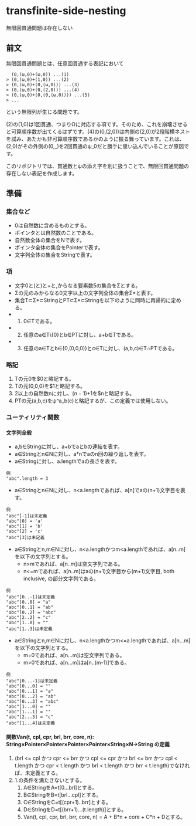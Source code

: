 # transfinite-side-nesting
無限回貫通問題は存在しない

## 前文
無限回貫通問題とは、任意回貫通する表記において
```
  (0,(ω,0)+(ω,0)) ...(1)
> (0,(ω,0)+(1,0)) ...(2)
> (0,(ω,0)+(0,(ω,0))) ...(3)
> (0,(ω,0)+(0,(2,0))) ...(4)
> (0,(ω,0)+(0,(0,(ω,0)))) ...(5)
> ...
```
という無限列が生じる問題です。

(2)の(1,0)は1回貫通、つまりΩに対応する項です。そのため、これを崩壊させると可算順序数が出てくるはずです。(4)の(0,(2,0))は内側の(2,0)が2段階横ネストを試み、あたかも非可算順序数であるかのように振る舞っています。これは、(2,0)がその外側の(0,_)を2回貫通のψ_0だと勝手に思い込んでいることが原因です。

このリポジトリでは、貫通数とψの添え字を別に扱うことで、無限回貫通問題の存在しない表記を作成します。

## 準備
### 集合など
- 0は自然数に含めるものとする。
- ポインタとは自然数のことである。
- 自然数全体の集合をNで表す。
- ポインタ全体の集合をPointerで表す。
- 文字列全体の集合をStringで表す。

### 項
- 文字0と(と)と+と,からなる要素数5の集合をΣとする。
- Σの元のみからなる0文字以上の文字列全体の集合Σ\*と表す。
- 集合T⊂Σ\*⊂StringとPT⊂Σ\*⊂Stringを以下のように同時に再帰的に定める。
- 1. 0∈Tである。
- 2. 任意のa∈T\\{0}とb∈PTに対し、a+b∈Tである。
- 3. 任意のa∈Tとb∈{0,(0,0,0)}とc∈Tに対し、(a,b,c)∈T∩PTである。
 
### 略記
1. Tの元0を$0と略記する。
2. Tの元(0,0,0)を$1と略記する。
3. 2以上の自然数nに対し、$(n-1)+$1を$nと略記する。
4. PTの元(a,b,c)をψ^a_b(c)と略記するが、この定義では使用しない。

### ユーティリティ関数
#### 文字列全般
- a,b∈Stringに対し、a+bでaとbの連結を表す。
- a∈Stringとn∈Nに対し、a*nでaのn回の繰り返しを表す。
- a∈Stringに対し、a.lengthでaの長さを表す。
```
例
"abc".length = 3
```
- a∈Stringとn∈Nに対し、n<a.lengthであれば、a[n]でaの(n+1)文字目を表す。
```
例
"abc"[-1]は未定義
"abc"[0] = 'a'
"abc"[1] = 'b'
"abc"[2] = 'c'
"abc"[3]は未定義
```
- a∈Stringとn,m∈Nに対し、n<a.lengthかつm<a.lengthであれば、a[n..m]を以下の文字列とする。
  - n>mであれば、a[n..m]は空文字列である。
  - n<=mであれば、a[n..m]はaの(n+1)文字目から(m+1)文字目, both inclusive, の部分文字列である。
```
例
"abc"[0..-1]は未定義
"abc"[0..0] = "a"
"abc"[0..1] = "ab"
"abc"[0..2] = "abc"
"abc"[2..2] = "c"
"abc"[1..0] = ""
"abc"[1..3]は未定義
```
- a∈Stringとn,m∈Nに対し、n<a.lengthかつm<=a.lengthであれば、a[n...m]を以下の文字列とする。
  - m=0であれば、a[n...m]は空文字列である。
  - m>0であれば、a[n...m]はa[n..(m-1)]である。
```
例
"abc"[0...-1]は未定義
"abc"[0...0] = ""
"abc"[0...1] = "a"
"abc"[0...2] = "ab"
"abc"[0...3] = "abc"
"abc"[1...0] = ""
"abc"[1...1] = ""
"abc"[2...3] = "c"
"abc"[1...4]は未定義
```

#### 関数Van(t, cpl, cpr, brl, brr, core, n): String×Pointer×Pointer×Pointer×Pointer×String×N→String の定義
1. (brl <= cpl かつ cpr <= brr かつ cpl <= cpr かつ brl <= brr かつ cpl < t.length かつ cpr < t.length かつ brl < t.length かつ brr < t.length)でなければ、未定義とする。
2. 1.の条件を満たさないとする。
   1. A∈StringをA=t[0...brl]とする。
   2. B∈StringをB=t[brl...cpl]とする。
   3. C∈StringをC=t[(cpr+1)..brr]とする。
   4. D∈StringをD=t[(brr+1)...(t.length)]とする。
   5. Van(t, cpl, cpr, brl, brr, core, n) = A + B\*n + core + C\*n + Dとする。
